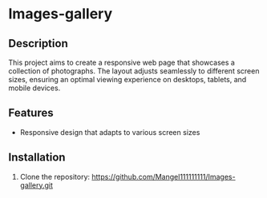 # Images-gallery

## Description
This project aims to create a responsive web page that showcases a collection of photographs. The layout adjusts seamlessly to different screen sizes, ensuring an optimal viewing experience on desktops, tablets, and mobile devices.

## Features
- Responsive design that adapts to various screen sizes

## Installation
1. Clone the repository: https://github.com/Mangel111111111/Images-gallery.git

